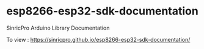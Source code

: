 # esp8266-esp32-sdk-documentation
SinricPro Arduino Library Documentation

To view :
https://sinricpro.github.io/esp8266-esp32-sdk-documentation/
